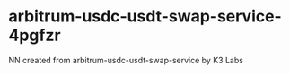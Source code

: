# arbitrum-usdc-usdt-swap-service-4pgfzr
NN created from arbitrum-usdc-usdt-swap-service by K3 Labs
